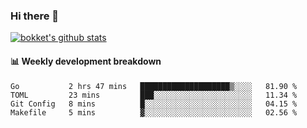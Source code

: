 ### Hi there 👋
[![bokket's github stats](https://github-readme-stats.vercel.app/api?username=bokket&show_icons=true&count_private=true)](https://github.com/anuraghazra/github-readme-stats)

#### :bar_chart: Weekly development breakdown
<!--START_SECTION:waka-->
```text
Go           2 hrs 47 mins   ████████████████████▒░░░░   81.90 % 
TOML         23 mins         ███░░░░░░░░░░░░░░░░░░░░░░   11.34 % 
Git Config   8 mins          █░░░░░░░░░░░░░░░░░░░░░░░░   04.15 % 
Makefile     5 mins          ▓░░░░░░░░░░░░░░░░░░░░░░░░   02.56 % 
```
<!--END_SECTION:waka-->
